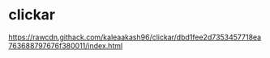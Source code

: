 # clickar
https://rawcdn.githack.com/kaleaakash96/clickar/dbd1fee2d7353457718ea763688797676f380011/index.html
